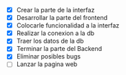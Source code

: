 - [x] Crear la parte de la interfaz
- [x] Desarrollar la parte del frontend
- [x] Colocarle funcionalidad a la interfaz
- [x] Realizar la conexion a la db
- [x] Traer los datos de la db
- [x] Terminar la parte del Backend
- [x] Eliminar posibles bugs
- [ ] Lanzar la pagina web
